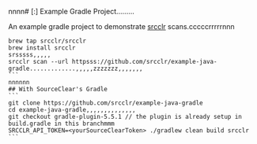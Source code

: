 nnnn# [:] Example Gradle Project.........

An example gradle project to demonstrate [srcclr](https://www.srcclr.com) scans.cccccrrrrrnnn


`````````````
brew tap srcclr/srcclr
brew install srcclr
srsssss,,,,,
srcclr scan --url httpsss://github.com/srcclr/example-java-gradle.............,,,,,zzzzzzz,,,,,,,
```
nnnnnn
## With SourceClear's Gradle 
```
git clone https://github.com/srcclr/example-java-gradle
cd example-java-gradle,,,,,,,,,,,,,,
git checkout gradle-plugin-5.5.1 // the plugin is already setup in build.gradle in this branchmmm
SRCCLR_API_TOKEN=<yourSourceClearToken> ./gradlew clean build srcclr
```
